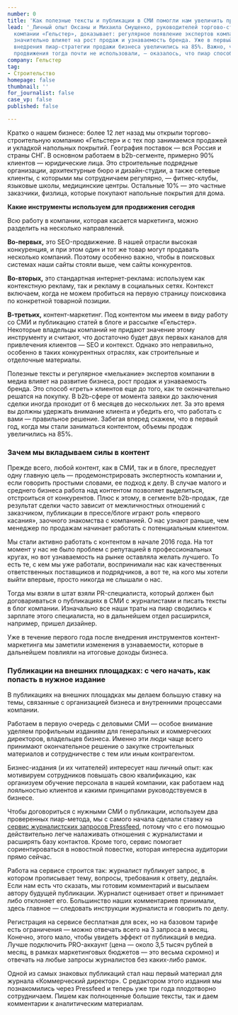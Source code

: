 ```yaml
---
number: 0
title: 'Как полезные тексты и публикации в СМИ помогли нам увеличить продажи на 85% '
lead: '_Личный опыт Оксаны и Михаила Смущенко, руководителей торгово-строительной
  компании «Гельстер», доказывает: регулярное появление экспертов компании в медиа
  значительно влияет на рост продаж и узнаваемость бренда. Уже в первый год после
  внедрения пиар-стратегии продажи бизнеса увеличились на 85%. Важно, что других инструментов
  продвижения тогда почти не использовали, — оказалось, что пиар способен на многое._'
company: Гельстер
tag:
- Строительство
homepage: false
thumbnail: ''
for_journalist: false
case_vp: false
published: false

---
```

Кратко о нашем бизнесе: более 12 лет назад мы открыли торгово-строительную компанию «Гельстер» и с тех пор занимаемся продажей и укладкой напольных покрытий. География поставок — вся Россия и страны СНГ. В основном работаем в b2b-сегменте, примерно 90% клиентов — юридические лица. Это строительные подрядные организации, архитектурные бюро и дизайн-студии, а также сетевые клиенты, с которыми мы сотрудничаем регулярно, — фитнес-клубы, языковые школы, медицинские центры. Остальные 10% — это частные заказчики, физлица, которые покупают напольные покрытия для дома.

**Какие инструменты используем для продвижения сегодня**

Всю работу в компании, которая касается маркетинга, можно разделить на несколько направлений.

**Во-первых,** это SEO-продвижение. В нашей отрасли высокая конкуренция, и при этом один и тот же товар могут продавать несколько компаний. Поэтому особенно важно, чтобы в поисковых системах наши сайты стояли выше, чем сайты конкурентов.

**Во-вторых,** это стандартная интернет-реклама: используем как контекстную рекламу, так и рекламу в социальных сетях. Контекст включаем, когда не можем пробиться на первую страницу поисковика по конкретной товарной позиции.

**В-третьих,** контент-маркетинг. Под контентом мы имеем в виду работу со СМИ и публикацию статей в блоге и рассылке «Гельстер». Некоторые владельцы компаний не придают значение этому инструменту и считают, что достаточно будет двух первых каналов для привлечения клиентов — SEO и контекст. Однако это неправильно, особенно в таких конкурентных отраслях, как строительные и отделочные материалы.

Полезные тексты и регулярное «мелькание» экспертов компании в медиа влияет на развитие бизнеса, рост продаж и узнаваемость бренда. Это способ «греть» клиентов еще до того, как те оконачательно решатся на покупку. В b2b-сфере от момента заявки до заключения сделки иногда проходит от 6 месяцев до нескольких лет. За это время вы должны удержать внимание клиента и убедить его, что работать с вами — правильное решение. Забегая вперед скажем, что в первый год, когда мы стали заниматься контентом, объемы продаж увеличились на 85%.

### **Зачем мы вкладываем силы в контент**

Прежде всего, любой контент, как в СМИ, так и в блоге, преследует одну главную цель — продемонстрировать экспертность компании и, если говорить простыми словами, ее подход к делу. В случае малого и среднего бизнеса работа над контентом позволяет выделиться, отстроиться от конкурентов. Плюс к этому, в сегменте b2b-продаж, где результат сделки часто зависит от межличностных отношений с заказчиком, публикации в прессе/блоге играют роль «первого касания», заочного знакомства с компанией. О нас узнают раньше, чем менеджер по продажам начинает работать с потенциальным клиентом.

Мы стали активно работать с контентом в начале 2016 года. На тот момент у нас не было проблем с репутацией в профессиональных кругах, но вот узнаваемость на рынке оставляла желать лучшего. То есть те, с кем мы уже работали, воспринимали нас как качественных ответственных поставщиков и подрядчиков, а вот те, на кого мы хотели выйти впервые, просто никогда не слышали о нас.

Тогда мы взяли в штат взяли PR-специалиста, который должен был договариваться о публикациях в СМИ с журналистами и писать тексты в блог компании. Изначально все наши траты на пиар сводились к зарплате этого специалиста, но в дальнейшем отдел расширился, например, пришел дизайнер.

Уже в течение первого года после внедрения инструментов контент-маркетинга мы заметили изменения в узнаваемости, которые в дальнейшем повлияли на итоговые доходы бизнеса.

### **Публикации на внешних площадках: с чего начать, как попасть в нужное издание**

В публикациях на внешних площадках мы делаем большую ставку на темы, связанные с организацией бизнеса и внутренними процессами компании.

Работаем в первую очередь с деловыми СМИ — особое внимание уделяем профильным изданиям для генеральных и коммерческих директоров, владельцев бизнеса. Именно эти люди чаще всего принимают окончательное решение о закупке строительных материалов и сотрудничестве с тем или иным контрагентом.

Бизнес-издания (и их читателей) интересует наш личный опыт: как мотивируем сотрудников повышать свою квалификацию, как организуем обучение персонала в нашей компании, как работаем над лояльностью клиентов и какими принципами руководствуемся в бизнесе.

Чтобы договориться с нужными СМИ о публикации, используем два проверенных пиар-метода, мы с самого начала сделали ставку на [сервис журналистских запросов Pressfeed](https://pressfeed.ru/), потому что с его помощью действительно легче налаживать отношения с журналистами и расширять базу контактов. Кроме того, сервис помогает сориентироваться в новостной повестке, которая интересна аудитории прямо сейчас.

Работа на сервисе строится так: журналист публикует запрос, в котором прописывает тему, вопросы, требования к ответу, дедлайн. Если нам есть что сказать, мы готовим комментарий и высылаем автору будущей публикации. Журналист оценивает ответ и принимает либо отклоняет его. Большинство наших комментариев принимали, здесь главное — следовать инструкции журналиста и говорить по делу.

Регистрация на сервисе бесплатная для всех, но на базовом тарифе есть ограничения — можно отвечать всего на 3 запроса в месяц. Конечно, этого мало, чтобы увидеть эффект от публикаций в медиа. Лучше подключить PRO-аккаунт (цена — около 3,5 тысяч рублей в месяц, в рамках маркетинговых бюджетов — это весьма скромно) и отвечать на любые запросы журналистов без каких-либо рамок.

Одной из самых знаковых публикаций стал наш первый материал для журнала «Коммерческий директор». С редактором этого издания мы познакомились через Pressfeed и теперь уже три года плодотворно сотрудничаем. Пишем как полноценные большие тексты, так и даем комментарии к аналитическим материалам.